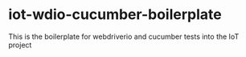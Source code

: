 # iot-wdio-cucumber-boilerplate
This is the boilerplate for webdriverio and cucumber tests into the IoT project
